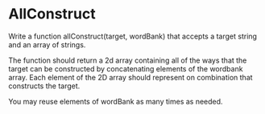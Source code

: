 # AllConstruct

Write a function allConstruct(target, wordBank) that accepts a target string and an array of strings.

The function should return a 2d array containing all of the ways that the target can be constructed by concatenating elements of the wordbank array.
Each element of the 2D array should represent on combination that constructs the target.

You may reuse elements of wordBank as many times as needed.